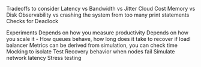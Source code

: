 Tradeoffs to consider
Latency vs Bandwidth vs Jitter
Cloud Cost
Memory vs Disk
Observability vs crashing the system from too many print statements
Checks for Deadlock

Experiments
Depends on how you measure productivity
Depends on how you scale it - How queues behave, how long does it take to recover if load balancer
Metrics can be derived from simulation, you can check time
Mocking to isolate
Test Recovery behavior when nodes fail
Simulate network latency
Stress testing

